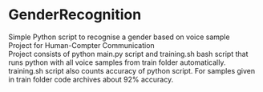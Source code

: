 # GenderRecognition
Simple Python script to recognise a gender based on voice sample <br>
Project for Human-Compter Communication <br>
Project consists of python main.py script and training.sh bash script that runs python with all voice samples from train folder automatically.
training.sh script also counts accuracy of python script. For samples given in train folder code archives about 92% accuracy.
